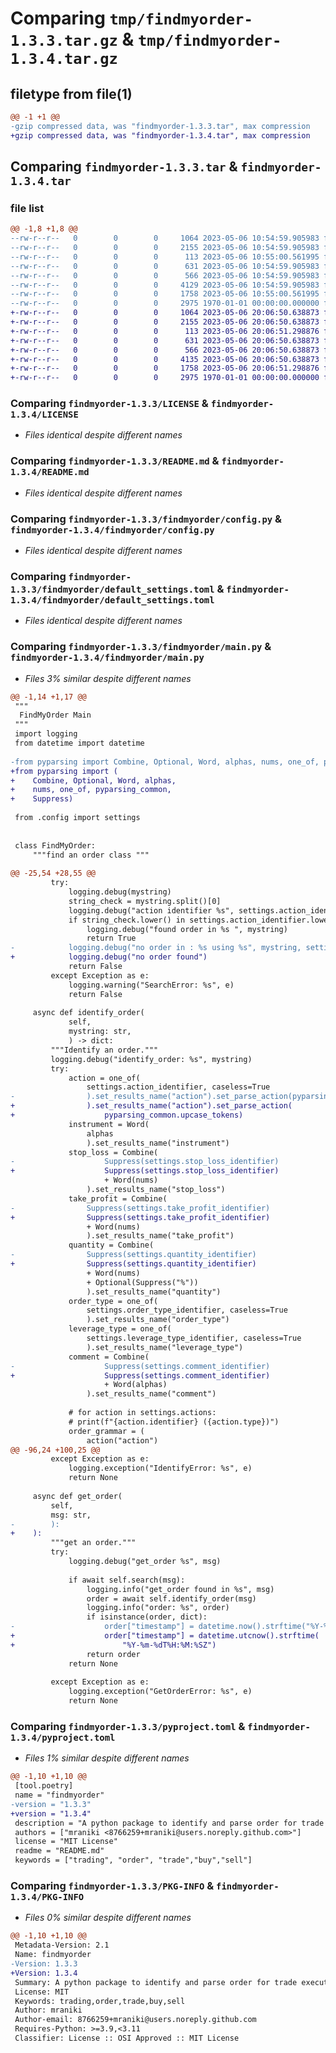 # Comparing `tmp/findmyorder-1.3.3.tar.gz` & `tmp/findmyorder-1.3.4.tar.gz`

## filetype from file(1)

```diff
@@ -1 +1 @@
-gzip compressed data, was "findmyorder-1.3.3.tar", max compression
+gzip compressed data, was "findmyorder-1.3.4.tar", max compression
```

## Comparing `findmyorder-1.3.3.tar` & `findmyorder-1.3.4.tar`

### file list

```diff
@@ -1,8 +1,8 @@
--rw-r--r--   0        0        0     1064 2023-05-06 10:54:59.905983 findmyorder-1.3.3/LICENSE
--rw-r--r--   0        0        0     2155 2023-05-06 10:54:59.905983 findmyorder-1.3.3/README.md
--rw-r--r--   0        0        0      113 2023-05-06 10:55:00.561995 findmyorder-1.3.3/findmyorder/__init__.py
--rw-r--r--   0        0        0      631 2023-05-06 10:54:59.905983 findmyorder-1.3.3/findmyorder/config.py
--rw-r--r--   0        0        0      566 2023-05-06 10:54:59.905983 findmyorder-1.3.3/findmyorder/default_settings.toml
--rw-r--r--   0        0        0     4129 2023-05-06 10:54:59.905983 findmyorder-1.3.3/findmyorder/main.py
--rw-r--r--   0        0        0     1758 2023-05-06 10:55:00.561995 findmyorder-1.3.3/pyproject.toml
--rw-r--r--   0        0        0     2975 1970-01-01 00:00:00.000000 findmyorder-1.3.3/PKG-INFO
+-rw-r--r--   0        0        0     1064 2023-05-06 20:06:50.638873 findmyorder-1.3.4/LICENSE
+-rw-r--r--   0        0        0     2155 2023-05-06 20:06:50.638873 findmyorder-1.3.4/README.md
+-rw-r--r--   0        0        0      113 2023-05-06 20:06:51.298876 findmyorder-1.3.4/findmyorder/__init__.py
+-rw-r--r--   0        0        0      631 2023-05-06 20:06:50.638873 findmyorder-1.3.4/findmyorder/config.py
+-rw-r--r--   0        0        0      566 2023-05-06 20:06:50.638873 findmyorder-1.3.4/findmyorder/default_settings.toml
+-rw-r--r--   0        0        0     4135 2023-05-06 20:06:50.638873 findmyorder-1.3.4/findmyorder/main.py
+-rw-r--r--   0        0        0     1758 2023-05-06 20:06:51.298876 findmyorder-1.3.4/pyproject.toml
+-rw-r--r--   0        0        0     2975 1970-01-01 00:00:00.000000 findmyorder-1.3.4/PKG-INFO
```

### Comparing `findmyorder-1.3.3/LICENSE` & `findmyorder-1.3.4/LICENSE`

 * *Files identical despite different names*

### Comparing `findmyorder-1.3.3/README.md` & `findmyorder-1.3.4/README.md`

 * *Files identical despite different names*

### Comparing `findmyorder-1.3.3/findmyorder/config.py` & `findmyorder-1.3.4/findmyorder/config.py`

 * *Files identical despite different names*

### Comparing `findmyorder-1.3.3/findmyorder/default_settings.toml` & `findmyorder-1.3.4/findmyorder/default_settings.toml`

 * *Files identical despite different names*

### Comparing `findmyorder-1.3.3/findmyorder/main.py` & `findmyorder-1.3.4/findmyorder/main.py`

 * *Files 3% similar despite different names*

```diff
@@ -1,14 +1,17 @@
 """
  FindMyOrder Main
 """
 import logging
 from datetime import datetime
 
-from pyparsing import Combine, Optional, Word, alphas, nums, one_of, pyparsing_common,  Suppress
+from pyparsing import (
+    Combine, Optional, Word, alphas,
+    nums, one_of, pyparsing_common,
+    Suppress)
 
 from .config import settings
 
 
 class FindMyOrder:
     """find an order class """
 
@@ -25,54 +28,55 @@
         try:
             logging.debug(mystring)
             string_check = mystring.split()[0]
             logging.debug("action identifier %s", settings.action_identifier)
             if string_check.lower() in settings.action_identifier.lower():
                 logging.debug("found order in %s ", mystring)
                 return True
-            logging.debug("no order in : %s using %s", mystring, settings.action_identifier)
+            logging.debug("no order found")
             return False
         except Exception as e:
             logging.warning("SearchError: %s", e)
             return False
 
     async def identify_order(
             self,
             mystring: str,
             ) -> dict:
         """Identify an order."""
         logging.debug("identify_order: %s", mystring)
         try:
             action = one_of(
                 settings.action_identifier, caseless=True
-                ).set_results_name("action").set_parse_action(pyparsing_common.upcase_tokens)
+                ).set_results_name("action").set_parse_action(
+                    pyparsing_common.upcase_tokens)
             instrument = Word(
                 alphas
                 ).set_results_name("instrument")
             stop_loss = Combine(
-                    Suppress(settings.stop_loss_identifier) 
+                    Suppress(settings.stop_loss_identifier)
                     + Word(nums)
                 ).set_results_name("stop_loss")
             take_profit = Combine(
-                Suppress(settings.take_profit_identifier) 
+                Suppress(settings.take_profit_identifier)
                 + Word(nums)
                 ).set_results_name("take_profit")
             quantity = Combine(
-                Suppress(settings.quantity_identifier) 
+                Suppress(settings.quantity_identifier)
                 + Word(nums)
                 + Optional(Suppress("%"))
                 ).set_results_name("quantity")
             order_type = one_of(
                 settings.order_type_identifier, caseless=True
                 ).set_results_name("order_type")
             leverage_type = one_of(
                 settings.leverage_type_identifier, caseless=True
                 ).set_results_name("leverage_type")
             comment = Combine(
-                    Suppress(settings.comment_identifier) 
+                    Suppress(settings.comment_identifier)
                     + Word(alphas)
                 ).set_results_name("comment")
 
             # for action in settings.actions:
             # print(f"{action.identifier} ({action.type})")
             order_grammar = (
                 action("action")
@@ -96,24 +100,25 @@
         except Exception as e:
             logging.exception("IdentifyError: %s", e)
             return None
 
     async def get_order(
         self,
         msg: str,
-        ):
+    ):
         """get an order."""
         try:
             logging.debug("get_order %s", msg)
 
             if await self.search(msg):
                 logging.info("get_order found in %s", msg)
                 order = await self.identify_order(msg)
                 logging.info("order: %s", order)
                 if isinstance(order, dict):
-                    order["timestamp"] = datetime.now().strftime("%Y-%m-%dT%H:%M:%SZ")
+                    order["timestamp"] = datetime.utcnow().strftime(
+                        "%Y-%m-%dT%H:%M:%SZ")
                 return order
             return None
 
         except Exception as e:
             logging.exception("GetOrderError: %s", e)
             return None
```

### Comparing `findmyorder-1.3.3/pyproject.toml` & `findmyorder-1.3.4/pyproject.toml`

 * *Files 1% similar despite different names*

```diff
@@ -1,10 +1,10 @@
 [tool.poetry]
 name = "findmyorder"
-version = "1.3.3"
+version = "1.3.4"
 description = "A python package to identify and parse order for trade execution."
 authors = ["mraniki <8766259+mraniki@users.noreply.github.com>"]
 license = "MIT License"
 readme = "README.md"
 keywords = ["trading", "order", "trade","buy","sell"]
```

### Comparing `findmyorder-1.3.3/PKG-INFO` & `findmyorder-1.3.4/PKG-INFO`

 * *Files 0% similar despite different names*

```diff
@@ -1,10 +1,10 @@
 Metadata-Version: 2.1
 Name: findmyorder
-Version: 1.3.3
+Version: 1.3.4
 Summary: A python package to identify and parse order for trade execution.
 License: MIT
 Keywords: trading,order,trade,buy,sell
 Author: mraniki
 Author-email: 8766259+mraniki@users.noreply.github.com
 Requires-Python: >=3.9,<3.11
 Classifier: License :: OSI Approved :: MIT License
```

